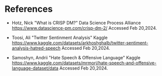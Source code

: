 # References 

- Hotz, Nick "What is CRISP DM?" Data Science Process Alliance https://www.datascience-pm.com/crisp-dm-2/ Accessed Feb 20,2024.

- Toosi, Ali "Twitter Sentinment Analysis" Kaggle https://www.kaggle.com/datasets/arkhoshghalb/twitter-sentiment-analysis-hatred-speech Accessed Feb 20,2024.

- Samoshyn, Andrii "Hate Speech & Offensive Language" Kaggle https://www.kaggle.com/datasets/mrmorj/hate-speech-and-offensive-language-dataset/data Accessed Feb 20,2024.